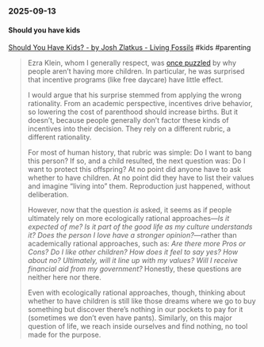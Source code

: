 ### 2025-09-13
#### Should you have kids
[Should You Have Kids? - by Josh Zlatkus - Living Fossils](https://thelivingfossils.substack.com/p/should-you-have-kids) #kids #parenting 

> Ezra Klein, whom I generally respect, was [once puzzled](https://podcasts.apple.com/us/podcast/birthrates-are-plummeting-worldwide-why/id1548604447?i=1000649683423) by why people aren’t having more children. In particular, he was surprised that incentive programs (like free daycare) have little effect.
> 
> I would argue that his surprise stemmed from applying the wrong rationality. From an academic perspective, incentives drive behavior, so lowering the cost of parenthood should increase births. But it doesn’t, because people generally don’t factor these kinds of incentives into their decision. They rely on a different rubric, a different rationality.
> 
> For most of human history, that rubric was simple: Do I want to bang this person? If so, and a child resulted, the next question was: Do I want to protect this offspring? At no point did anyone have to ask whether to have children. At no point did they have to list their values and imagine “living into” them. Reproduction just happened, without deliberation.
> 
> However, now that the question _is_ asked, it seems as if people ultimately rely on more ecologically rational approaches—_Is it expected of me? Is it part of the good life as my culture understands it? Does the person I love have a stronger opinion?_—rather than academically rational approaches, such as: _Are there more Pros or Cons? Do I like other children? How does it feel to say yes? How about no? Ultimately, will it line up with my values? Will I receive financial aid from my government?_ Honestly, these questions are neither here nor there.
> 
> Even with ecologically rational approaches, though, thinking about whether to have children is still like those dreams where we go to buy something but discover there’s nothing in our pockets to pay for it (sometimes we don’t even have pants). Similarly, on this major question of life, we reach inside ourselves and find nothing, no tool made for the purpose.

